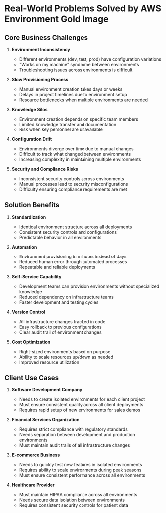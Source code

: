 # Real-World Problems Solved by AWS Environment Gold Image

## Core Business Challenges

1. **Environment Inconsistency**
   - Different environments (dev, test, prod) have configuration variations
   - "Works on my machine" syndrome between environments
   - Troubleshooting issues across environments is difficult

2. **Slow Provisioning Process**
   - Manual environment creation takes days or weeks
   - Delays in project timelines due to environment setup
   - Resource bottlenecks when multiple environments are needed

3. **Knowledge Silos**
   - Environment creation depends on specific team members
   - Limited knowledge transfer and documentation
   - Risk when key personnel are unavailable

4. **Configuration Drift**
   - Environments diverge over time due to manual changes
   - Difficult to track what changed between environments
   - Increasing complexity in maintaining multiple environments

5. **Security and Compliance Risks**
   - Inconsistent security controls across environments
   - Manual processes lead to security misconfigurations
   - Difficulty ensuring compliance requirements are met

## Solution Benefits

1. **Standardization**
   - Identical environment structure across all deployments
   - Consistent security controls and configurations
   - Predictable behavior in all environments

2. **Automation**
   - Environment provisioning in minutes instead of days
   - Reduced human error through automated processes
   - Repeatable and reliable deployments

3. **Self-Service Capability**
   - Development teams can provision environments without specialized knowledge
   - Reduced dependency on infrastructure teams
   - Faster development and testing cycles

4. **Version Control**
   - All infrastructure changes tracked in code
   - Easy rollback to previous configurations
   - Clear audit trail of environment changes

5. **Cost Optimization**
   - Right-sized environments based on purpose
   - Ability to scale resources up/down as needed
   - Improved resource utilization

## Client Use Cases

1. **Software Development Company**
   - Needs to create isolated environments for each client project
   - Must ensure consistent quality across all client deployments
   - Requires rapid setup of new environments for sales demos

2. **Financial Services Organization**
   - Requires strict compliance with regulatory standards
   - Needs separation between development and production environments
   - Must maintain audit trails of all infrastructure changes

3. **E-commerce Business**
   - Needs to quickly test new features in isolated environments
   - Requires ability to scale environments during peak seasons
   - Must ensure consistent performance across all environments

4. **Healthcare Provider**
   - Must maintain HIPAA compliance across all environments
   - Needs secure data isolation between environments
   - Requires consistent security controls for patient data